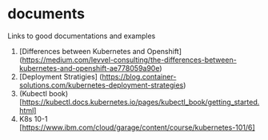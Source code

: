 # documents
Links to good documentations and examples
1. [Differences between Kubernetes and Openshift] (https://medium.com/levvel-consulting/the-differences-between-kubernetes-and-openshift-ae778059a90e)
2. [Deployment Stratigies] (https://blog.container-solutions.com/kubernetes-deployment-strategies)
3. (Kubectl book) [https://kubectl.docs.kubernetes.io/pages/kubectl_book/getting_started.html]
4. K8s 10-1 [https://www.ibm.com/cloud/garage/content/course/kubernetes-101/6]

